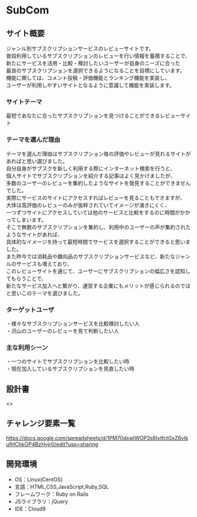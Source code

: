 # SubCom

## サイト概要
ジャンル別サブスクリプションサービスのレビューサイトです。  
普段利用しているサブスクリプションのレビューを行い情報を蓄積することで、  
新たにサービスを活用・比較・検討したいユーザーが自身のニーズに合った</br>
最良のサブスクリプションを選択できるようになることを目標にしています。  </br>
機能に関しては、コメント投稿・評価機能とランキング機能を実装し、  
ユーザーが利用しやすいサイトとなるように意識して機能を実装します。
</br>
### サイトテーマ
最短であなたに合ったサブスクリプションを見つけることができるレビューサイト
</br>
### テーマを選んだ理由
テーマを選んだ理由はサブスクリプション毎の評価やレビューが見れるサイトがあればと思い選びました。  
自分自身がサブスクを新しく利用する際にインターネット検索を行うと、  
個人サイトでサブスクリプションを紹介する記事はよく見かけましたが、  
多数のユーザーのレビューを集約したようなサイトを発見することができませんでした。  
実際にサービスのサイトにアクセスすればレビューを見ることもできますが、  
大体は高評価のレビューのみが抜粋されていてイメージが湧きにくく、  
一つずつサイトにアクセスしていては他のサービスと比較をするのに時間がかかってしまいます。  
そこで無数のサブスクリプションを集約し、利用中のユーザーの声が集約されたようなサイトがあれば、  
具体的なイメージを持って最短時間でサービスを選択することができると思いました。  
また昨今では消耗品や趣向品のサブスクリプションサービスなど、新たなジャンルのサービスも増えており、  
このレビューサイトを通じて、ユーザーにサブスクリプションの幅広さを認知してもらうことで、  
新たなサービス加入へと繋がり、運営する企業にもメリットが感じられるのではと思いこのテーマを選びました。
</br>
### ターゲットユーザ
・様々なサブスクリプションサービスを比較検討したい人</br> 
・沢山のユーザーのレビューを見て判断したい人
</br>
### 主な利用シーン
・一つのサイトでサブスクリプションを比較したい時</br>
・現在加入しているサブスクリプションを見直したい時 
</br>
## 設計書
<>
</br>
## チャレンジ要素一覧
<https://docs.google.com/spreadsheets/d/1PM70dswIWOP3s6IxtfctGxZ6vIkufHChkOP4BzHyjr0/edit?usp=sharing>
</br>
## 開発環境
- OS：Linux(CentOS)
- 言語：HTML,CSS,JavaScript,Ruby,SQL
- フレームワーク：Ruby on Rails
- JSライブラリ：jQuery
- IDE：Cloud9
